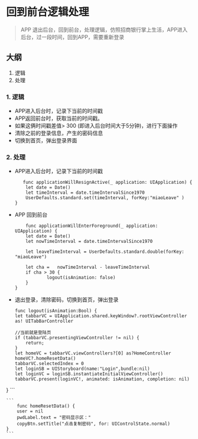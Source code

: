 # 回到前台逻辑处理
> APP 退出后台，回到前台，处理逻辑，仿照招商银行掌上生活，APP进入后台，过一段时间，回到APP，需要重新登录

## 大纲
1. 逻辑
2. 处理

### 1. 逻辑
* APP进入后台时，记录下当前的时间戳
* APP返回前台时，获取当前的时间戳。 
* 如果这俩时间戳差值> 300 (即进入后台时间大于5分钟)，进行下面操作
* 清除之前的登录信息，产生的密码信息
* 切换到首页，弹出登录界面

### 2. 处理
* APP进入后台时，记录下当前的时间戳

    ```
       func applicationWillResignActive(_ application: UIApplication) {
        let date = Date()
        let timeInterval = date.timeIntervalSince1970
        UserDefaults.standard.set(timeInterval, forKey:"miaoLeave" )
    }
    ```
* APP 回到前台

    ```
        func applicationWillEnterForeground(_ application: UIApplication) {
        let date = Date()
        let nowTimeInterval = date.timeIntervalSince1970
        
        let leaveTimeInterval = UserDefaults.standard.double(forKey: "miaoLeave")
        
        let cha =   nowTimeInterval - leaveTimeInterval
        if cha > 30 {
                logout(isAnimation: false)
        }
    }
    ```
* 退出登录，清除密码，切换到首页，弹出登录

    ```
    func logout(isAnimation:Bool) {
    let tabbarVC = UIApplication.shared.keyWindow?.rootViewController as! UITabBarController
    
    //当前就是登陆页
    if (tabbarVC.presentingViewController != nil) {
        return;
    }
    let homeVC = tabbarVC.viewControllers?[0] as?HomeController
    homeVC?.homeResetData()
    tabbarVC.selectedIndex = 0
    let loginSB = UIStoryboard(name:"Login",bundle:nil)
    let loginVC = loginSB.instantiateInitialViewController()
    tabbarVC.present(loginVC!, animated: isAnimation, completion: nil)
}
    ```
    
    ```
        func homeResetData() {
        user = nil
        pwdLabel.text = "密码显示区："
        copyBtn.setTitle("点击复制密码", for: UIControlState.normal)
    }
    ```


